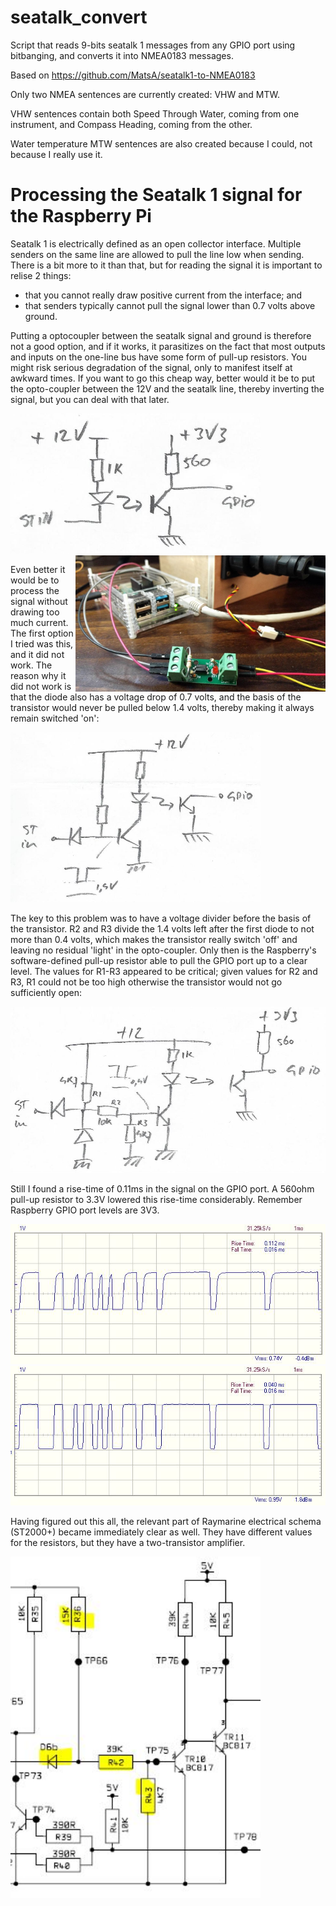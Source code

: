# seatalk_convert
Script that reads 9-bits seatalk 1 messages from any GPIO port using bitbanging, and converts it into NMEA0183 messages.

Based on https://github.com/MatsA/seatalk1-to-NMEA0183

Only two NMEA sentences are currently created: VHW and MTW.

VHW sentences contain both Speed Through Water, coming from one instrument, and Compass Heading, coming from the other.

Water temperature MTW sentences are also created because I could, not because I really use it.

# Processing the Seatalk 1 signal for the Raspberry Pi
Seatalk 1 is electrically defined as an open collector interface. Multiple senders on the same line are allowed to pull the line low when sending. There is a bit more to it than that, but for reading the signal it is important to relise 2 things:
- that you cannot really draw positive current from the interface; and 
- that senders typically cannot pull the signal lower than 0.7 volts above ground. 

Putting a optocoupler between the seatalk signal and ground is therefore not a good option, and if it works, it parasitizes on the fact that most outputs and inputs on the one-line bus have some form of pull-up resistors. You might risk serious degradation of the signal, only to manifest itself at awkward times. If you want to go this cheap way, better would it be to put the opto-coupler between the 12V and the seatalk line, thereby inverting the signal, but you can deal with that later.

<img src="img6.jpg" width=400/> <img src="img7.jpg" width="400" align="right"/>

Even better it would be to process the signal without drawing too much current. The first option I tried was this, and it did not work. The reason why it did not work is that the diode also has a voltage drop of 0.7 volts, and the basis of the transistor would never be pulled below 1.4 volts, thereby making it always remain switched 'on':

<img src="img1.jpg" width=400/>

The key to this problem was to have a voltage divider before the basis of the transistor. R2 and R3 divide the 1.4 volts left after the first diode to not more than 0.4 volts, which makes the transistor really switch 'off' and leaving no residual 'light' in the opto-coupler. Only then is the Raspberry's software-defined pull-up resistor able to pull the GPIO port up to a clear level. The values for R1-R3 appeared to be critical; given values for R2 and R3, R1 could not be too high otherwise the transistor would not go sufficiently open:

<img src="img2.jpg" width=600/>

Still I found a rise-time of 0.11ms in the signal on the GPIO port. A 560ohm pull-up resistor to 3.3V lowered this rise-time considerably. Remember Raspberry GPIO port levels are 3V3.

<img src="img3.jpg" xwidth=400/> <img src="img4.jpg" xwidth=400/>

Having figured out this all, the relevant part of Raymarine electrical schema (ST2000+) became immediately clear as well. They have different values for the resistors, but they have a two-transistor amplifier.

<img src="img5.jpg" width=400/>

